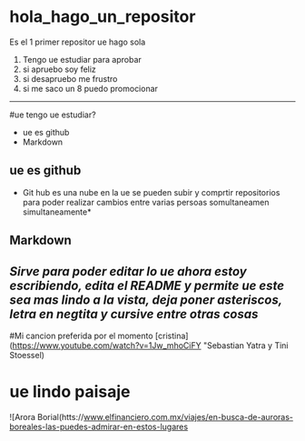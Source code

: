 # hola_hago_un_repositor
Es el 1 primer repositor ue hago sola
1. Tengo ue estudiar para aprobar
2. si apruebo soy feliz
3. si desapruebo me frustro
4. si me saco un 8 puedo promocionar
---
#ue tengo ue estudiar?
+ ue es github
+ Markdown

## ue es github
* Git hub es una nube en la ue se pueden subir y comprtir repositorios para poder realizar cambios entre varias persoas somultaneamen simultaneamente*

## Markdown


***Sirve para poder editar lo ue ahora estoy escribiendo, edita el README y permite ue este sea mas lindo a la vista,  deja poner asteriscos, letra en negtita y cursive entre otras cosas***
---
#Mi cancion preferida por el momento 
[cristina] (https://www.youtube.com/watch?v=1Jw_mhoCiFY "Sebastian Yatra y Tini Stoessel)

#  ue lindo paisaje
![Arora Borial(htts://www.elfinanciero.com.mx/viajes/en-busca-de-auroras-boreales-las-puedes-admirar-en-estos-lugares
